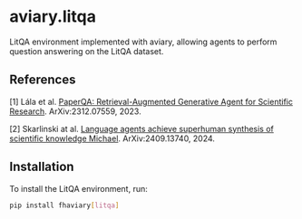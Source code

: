 # aviary.litqa

LitQA environment implemented with aviary,
allowing agents to perform question answering on the LitQA dataset.

## References

[1] Lála et al. [PaperQA: Retrieval-Augmented Generative Agent for Scientific Research](https://arxiv.org/abs/2312.07559). ArXiv:2312.07559, 2023.

[2] Skarlinski at al. [Language agents achieve superhuman synthesis of scientific knowledge
Michael](https://arxiv.org/abs/2409.13740). ArXiv:2409.13740, 2024.

## Installation

To install the LitQA environment, run:

```bash
pip install fhaviary[litqa]
```
